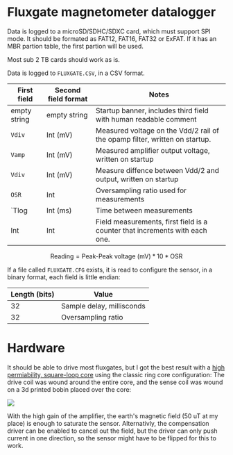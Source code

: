 # Fluxgate magnetometer datalogger

Data is logged to a microSD/SDHC/SDXC card, which must support SPI mode.
It should be formated as FAT12, FAT16, FAT32 or ExFAT.
If it has an MBR partion table, the first partion will be used.

Most sub 2 TB cards should work as is.

Data is logged to `FLUXGATE.CSV`, in a CSV format.

|First field|Second field format|Notes|
|-|-|-|
|empty string|empty string|Startup banner, includes third field with human readable comment|
|`Vdiv`|Int (mV)|Measured voltage on the Vdd/2 rail of the opamp filter, written on startup.|
|`Vamp`|Int (mV)|Measured amplifier output voltage, written on startup|
|`Vdiv`|Int (mV)|Measure diffence between Vdd/2 and output, written on startup|
|`OSR`|Int|Oversampling ratio used for measurements|
|`Tlog|Int (ms)|Time between measurements|
|Int|Int|Field measurements, first field is a counter that increments with each one.|

$$ \text{Reading} = \text{Peak-Peak voltage (mV)} * 10 * \text{OSR} $$

If a file called `FLUXGATE.CFG` exists, it is read to configure the sensor, in a binary format, each field is little endian:

|Length (bits)|Value|
|-|-|
|32|Sample delay, millisconds|
|32|Oversampling ratio|

# Hardware

It should be able to drive most fluxgates, but I got the best result with a [high permiability, square-loop core](https://www.digikey.com/en/products/detail/toshiba-semiconductor-and-storage/MS21X14X4-5W/4701157)
using the classic ring core configuration:
The drive coil was wound around the entire core, and the sense coil was wound on a 3d printed bobin placed over the core:

![](fluxgate.jpg) 
 
With the high gain of the amplifier, the earth's magnetic field (50 uT at my place) is enough to saturate the sensor. 
Alternativly, the compensation driver can be enabled to cancel out the field, but the driver can only push current in one direction, so the sensor might have to be flipped for this to work.

